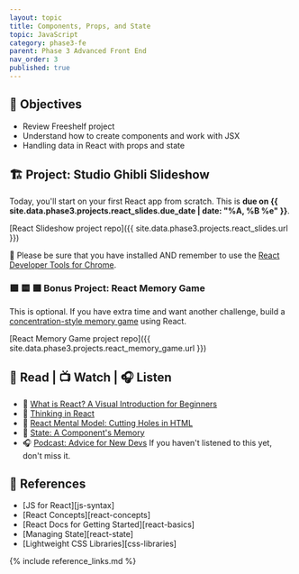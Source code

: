 ```yaml
---
layout: topic
title: Components, Props, and State
topic: JavaScript
category: phase3-fe
parent: Phase 3 Advanced Front End
nav_order: 3
published: true
---
```


## 🎯 Objectives

- Review Freeshelf project
- Understand how to create components and work with JSX
- Handling data in React with props and state

## 🏗️ Project: Studio Ghibli Slideshow

Today, you'll start on your first React app from scratch. This is **due on {{ site.data.phase3.projects.react_slides.due_date | date: "%A, %B %e" }}**.

[React Slideshow project repo]({{ site.data.phase3.projects.react_slides.url }})

🧰 Please be sure that you have installed AND remember to use the [React Developer Tools for Chrome](https://chrome.google.com/webstore/detail/react-developer-tools/fmkadmapgofadopljbjfkapdkoienihi?hl=en).

### 🟪 🟨 🟩 Bonus Project: React Memory Game

This is optional. If you have extra time and want another challenge, build a [concentration-style memory game](https://en.wikipedia.org/wiki/Concentration_(card_game)) using React.

[React Memory Game project repo]({{ site.data.phase3.projects.react_memory_game.url }})

## 📖 Read | 📺 Watch | 🎧 Listen

- 📖 [What is React? A Visual Introduction for Beginners](https://learnreact.design/posts/what-is-react)
- 📖 [Thinking in React](https://react.dev/learn/thinking-in-react)
- 📖 [React Mental Model: Cutting Holes in HTML](https://learnreact.design/posts/react-mental-model-cut-holes-in-html-template)
- 📖 [State: A Component's Memory](https://react.dev/learn/state-a-components-memory)
- 🎧 [Podcast: Advice for New Devs](https://syntax.fm/show/382/advice-for-new-devs) If you haven't listened to this yet, don't miss it.

## 🔖 References

- [JS for React][js-syntax]
- [React Concepts][react-concepts]
- [React Docs for Getting Started][react-basics]
- [Managing State][react-state]
- [Lightweight CSS Libraries][css-libraries]

{% include reference_links.md %}
